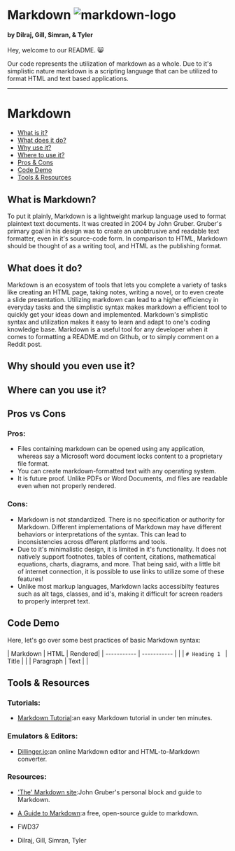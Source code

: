 ﻿# Markdown ![markdown-logo](https://plugins.jetbrains.com/files/18897/166369/icon/pluginIcon.svg)
  
#### by Dilraj, Gill, Simran, & Tyler

Hey, welcome to our README. 😸
  
Our code represents the utilization of markdown as a whole.
Due to it's simplistic nature markdown is a scripting language that can be utilized to format HTML and text based applications. 

---

# Markdown

* [What is it?](#intro)
* [What does it do?](#what)
* [Why use it?](#why)
* [Where to use it?](#where)
* [Pros & Cons](#pros-cons)
* [Code Demo](#code-demo)
* [Tools & Resources](#tools-resources)

## What is Markdown?

To put it plainly, Markdown is a lightweight markup language used to format plaintext text documents. It was created in 2004 by John Gruber. Gruber's primary goal in his design was to create an unobtrusive and readable text formatter, even in it's source-code form. In comparison to HTML, Markdown should be thought of as a writing tool, and HTML as the publishing format.

## What does it do?

Markdown is an ecosystem of tools that lets you complete a variety of tasks like creating an HTML page, taking notes, writing a novel, or to even create a slide presentation. Utilizing markdown can lead to a higher efficiency in everyday tasks and the simplistic syntax makes markdown a efficient tool to quickly get your ideas down and implemented. Markdown's simplistic syntax and utilization makes it easy to learn and adapt to one's coding knowledge base. Markdown is a useful tool for any developer when it comes to formatting a README.md on Github, or to simply comment on a Reddit post.

## Why should you even use it?

## Where can you use it?

## Pros vs Cons

### Pros:

* Files containing markdown can be opened using any application, whereas say a Microsoft word document locks content to a proprietary file format.
* You can create markdown-formatted text with any operating system.
* It is future proof. Unlike PDFs or Word Documents, .md files are readable even when not properly rendered.

### Cons:

* Markdown is not standardized. There is no specification or authority for Markdown. Different implementations of Markdown may have different behaviors or interpretations of the syntax. This can lead to inconsistencies across dfferent platforms and tools.
* Due to it's minimalistic design, it is limited in it's functionality. It does not natively support footnotes, tables of content, citations, mathematical equations, charts, diagrams, and more. That being said, with a little bit of internet connection, it is possible to use links to utilize some of these features!
* Unlike most markup languages, Markdown lacks accessibilty features such as alt tags, classes, and id's, making it difficult for screen readers to properly interpret text.

## Code Demo

Here, let's go over some best practices of basic Markdown syntax:

| Markdown     | HTML |  Rendered|
| ----------- | ----------- |  |
| `# Heading 1 `   | Title       |  |
| Paragraph   | Text        |  |

## Tools & Resources

### Tutorials:

* [Markdown Tutorial](https://www.markdowntutorial.com/):an easy Markdown tutorial in under ten minutes.

### Emulators & Editors:

* [Dillinger.io](https://dillinger.io/):an online Markdown editor and HTML-to-Markdown converter.

### Resources:

* ['The' Markdown site](https://daringfireball.net/projects/markdown/):John Gruber's personal block and guide to Markdown.
* [A Guide to Markdown](https://www.markdownguide.org/):a free, open-source guide to markdown.

* FWD37
* Dilraj, Gill, Simran, Tyler
